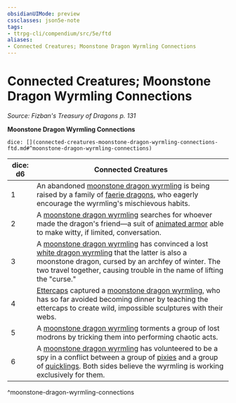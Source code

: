 ```yaml
---
obsidianUIMode: preview
cssclasses: json5e-note
tags:
- ttrpg-cli/compendium/src/5e/ftd
aliases:
- Connected Creatures; Moonstone Dragon Wyrmling Connections
---
```

# Connected Creatures; Moonstone Dragon Wyrmling Connections
*Source: Fizban's Treasury of Dragons p. 131* 

**Moonstone Dragon Wyrmling Connections**

`dice: [](connected-creatures-moonstone-dragon-wyrmling-connections-ftd.md#^moonstone-dragon-wyrmling-connections)`

| dice: d6 | Connected Creatures |
|----------|---------------------|
| 1 | An abandoned [moonstone dragon wyrmling](Інструменти%20ДМ/CLI/bestiary/dragon/moonstone-dragon-wyrmling-ftd.md) is being raised by a family of [faerie dragons](Інструменти%20ДМ/CLI/bestiary/dragon/faerie-dragon-adult-xmm.md), who eagerly encourage the wyrmling's mischievous habits. |
| 2 | A [moonstone dragon wyrmling](Інструменти%20ДМ/CLI/bestiary/dragon/moonstone-dragon-wyrmling-ftd.md) searches for whoever made the dragon's friend—a suit of [animated armor](Інструменти%20ДМ/CLI/bestiary/construct/animated-armor-xmm.md) able to make witty, if limited, conversation. |
| 3 | A [moonstone dragon wyrmling](Інструменти%20ДМ/CLI/bestiary/dragon/moonstone-dragon-wyrmling-ftd.md) has convinced a lost [white dragon wyrmling](Інструменти%20ДМ/CLI/bestiary/dragon/white-dragon-wyrmling-xmm.md) that the latter is also a moonstone dragon, cursed by an archfey of winter. The two travel together, causing trouble in the name of lifting the "curse." |
| 4 | [Ettercaps](Інструменти%20ДМ/CLI/bestiary/monstrosity/ettercap-xmm.md) captured a [moonstone dragon wyrmling](Інструменти%20ДМ/CLI/bestiary/dragon/moonstone-dragon-wyrmling-ftd.md), who has so far avoided becoming dinner by teaching the ettercaps to create wild, impossible sculptures with their webs. |
| 5 | A [moonstone dragon wyrmling](Інструменти%20ДМ/CLI/bestiary/dragon/moonstone-dragon-wyrmling-ftd.md) torments a group of lost modrons by tricking them into performing chaotic acts. |
| 6 | A [moonstone dragon wyrmling](Інструменти%20ДМ/CLI/bestiary/dragon/moonstone-dragon-wyrmling-ftd.md) has volunteered to be a spy in a conflict between a group of [pixies](Інструменти%20ДМ/CLI/bestiary/fey/pixie-xmm.md) and a group of [quicklings](Інструменти%20ДМ/CLI/bestiary/fey/quickling-mpmm.md). Both sides believe the wyrmling is working exclusively for them. |
^moonstone-dragon-wyrmling-connections